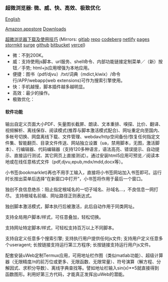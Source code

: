 ### 超微浏览器: 微、威、快、高效、极致优化
[English](README.md)

[Amazon appstore](https://www.amazon.com/TorApp-Info-uweb-browser-for-geeks/dp/B098QPR6N5)
[Downloads](en/download.md)

[超微浏览器下载及使用技巧](https://uwebzh.netlify.app/zh/)
(Mirrors:
[gitlab](https://jamesfengcao.gitlab.io/uweb/zh/)
[repo](https://repo.or.cz/uweb.git/blob_plain/HEAD:/zh/index.html)
[codeberg](https://jamesfengcao.codeberg.page/zh/)
[netlify](https://uwebzh.netlify.app/zh/)
[pages](https://uwebzh.pages.dev/zh/)
[stormkit](https://uweb.stormkit.dev/zh/)
[surge](https://uweb.surge.sh/zh/)
[github](https://torappinfo.github.io/uweb/zh/)
[bitbucket](https://torappinfo.bitbucket.io/zh/)
[vercel](https://uweb-zh.vercel.app/zh/))

- 微：不到200K。
- 威：支持使用js脚本、url服务、shell命令、内部功能链接定制菜单／（新）按钮／手势; html+js应用增强为本地应用。
- 便捷：图书（pdf/djvu）/txt/词典（mdict,kiwix）/命令行/APP/webapp(web extensions)可作为搜索引擎使用。
- 快：手机越慢，脚本插件越多越明显。
- 高效：最少的操作。
- 极致优化：

#### 软件功能
输出自定义页面大小PDF、矢量图长截屏、朗读、文本重排、嗅探、比价、翻译、视频解析、离线保存、阅读模式(推荐与脚本激活模式配合)、网址重定向至国内、多帐号切换、网盘离线下载、文件管理、webdav/http空间备份/恢复任何指定文件集、智能翻页、目录文件传送、网站独立设置（ua，禁用脚本，无图，激活脚本）、行编辑器、代码编辑器（支持120多种语言，语法高亮、错误提示、自动提示、直接运行测试、其它网页上直接测试）。通过安装html5应用可预览／阅读本地或在线任意格式文件（pdf,djvu,epub,mdx/mdd,docx等）。

小书签(bookmarklet)再也不用手工输入，直接将小书签网站加入书签即可。运行时长按出菜单后选择“在新窗口中打开”，小书签将作用于最后一个窗口。

独创不良信息绝杀：阻止指定根域名的一切子域名、孙域名...，不良信息一网打尽。 支持根域名前缀、网址路径正则表达式。

独创脚本激活模式，脚本执行后被激活，此后自动作用于同类网址。

支持全局用户脚本/样式，可任意叠加，轻松切换。

支持网址特定脚本/样式，可轻松支持百万以上不同脚本。

支持自定义任意多个搜索引擎; 支持执行用户提供任何js文件; 支持用户定义任意多个useragent; 长按链接支持运行第三方程序; 长按链接支持运行用户js文件。

配套安装uWeb定制Termux应用，可用地址栏作图（类似matlab功能）、超级计算器（无限精度/π的前万位或更多、无限函数、无限常量）、符号演算（解方程、分解因式、求积分导数）、离线字典查找等。譬如地址栏输入sin(x)**5就直接得到函数图形。利用好第三方代码，才能真正发挥出uWeb的潜能。
